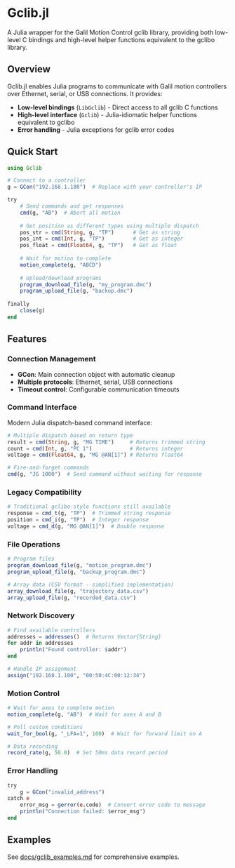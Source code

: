 # Gclib.jl

A Julia wrapper for the Galil Motion Control gclib library, providing both low-level C bindings and high-level helper functions equivalent to the gclibo library.

## Overview

Gclib.jl enables Julia programs to communicate with Galil motion controllers over Ethernet, serial, or USB connections. It provides:

- **Low-level bindings** (`LibGclib`) - Direct access to all gclib C functions
- **High-level interface** (`Gclib`) - Julia-idiomatic helper functions equivalent to gclibo
- **Error handling** - Julia exceptions for gclib error codes

## Quick Start

```julia
using Gclib

# Connect to a controller
g = GCon("192.168.1.100")  # Replace with your controller's IP

try
    # Send commands and get responses
    cmd(g, "AB")  # Abort all motion
    
    # Get position as different types using multiple dispatch
    pos_str = cmd(String, g, "TP")      # Get as string
    pos_int = cmd(Int, g, "TP")         # Get as integer  
    pos_float = cmd(Float64, g, "TP")   # Get as float
    
    # Wait for motion to complete
    motion_complete(g, "ABCD")
    
    # Upload/download programs
    program_download_file(g, "my_program.dmc")
    program_upload_file(g, "backup.dmc")
    
finally
    close(g)
end
```

## Features

### Connection Management
- **GCon**: Main connection object with automatic cleanup
- **Multiple protocols**: Ethernet, serial, USB connections
- **Timeout control**: Configurable communication timeouts

### Command Interface
Modern Julia dispatch-based command interface:
```julia
# Multiple dispatch based on return type
result = cmd(String, g, "MG TIME")     # Returns trimmed string
count = cmd(Int, g, "PC 1")            # Returns integer
voltage = cmd(Float64, g, "MG @AN[1]") # Returns float64

# Fire-and-forget commands
cmd(g, "JG 1000")  # Send command without waiting for response
```

### Legacy Compatibility
```julia
# Traditional gclibo-style functions still available
response = cmd_t(g, "TP")  # Trimmed string response
position = cmd_i(g, "TP")  # Integer response  
voltage = cmd_d(g, "MG @AN[1]")  # Double response
```

### File Operations
```julia
# Program files
program_download_file(g, "motion_program.dmc")
program_upload_file(g, "backup_program.dmc")

# Array data (CSV format - simplified implementation)
array_download_file(g, "trajectory_data.csv")
array_upload_file(g, "recorded_data.csv")
```

### Network Discovery
```julia
# Find available controllers
addresses = addresses()  # Returns Vector{String}
for addr in addresses
    println("Found controller: $addr")
end

# Handle IP assignment
assign("192.168.1.100", "00:50:4C:00:12:34")
```

### Motion Control
```julia
# Wait for axes to complete motion
motion_complete(g, "AB")  # Wait for axes A and B

# Poll custom conditions
wait_for_bool(g, "_LFA=1", 100)  # Wait for forward limit on A

# Data recording
record_rate(g, 50.0)  # Set 50ms data record period
```

### Error Handling
```julia
try
    g = GCon("invalid_address")
catch e
    error_msg = gerror(e.code)  # Convert error code to message
    println("Connection failed: $error_msg")
end
```
## Examples

See [docs/gclib_examples.md](docs/gclib_examples.md) for comprehensive examples.
